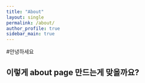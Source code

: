 ```yaml
---
title: "About"
layout: single
permalink: /about/
author_profile: true
sidebar_main: true
---
```


#안녕하세요

## 이렇게 about page 만드는게 맞을까요?